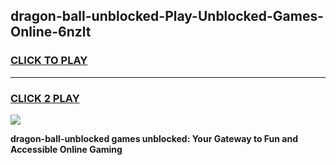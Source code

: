 
## dragon-ball-unblocked-Play-Unblocked-Games-Online-6nzlt
<h3>
<a href="https://premium76.site?title=dragon-ball-unblocked&ref=25A">CLICK TO PLAY</a></h3>
<hr>

<h3>
<a href="https://premium76.site?title=dragon-ball-unblocked&ref=25A">CLICK 2 PLAY</a>
  
</h3>

<a href="https://premium76.site?title=dragon-ball-unblocked&ref=25A"><img src="https://clearcache.store/games.png"></a>


**dragon-ball-unblocked games unblocked: Your Gateway to Fun and Accessible Online Gaming**
